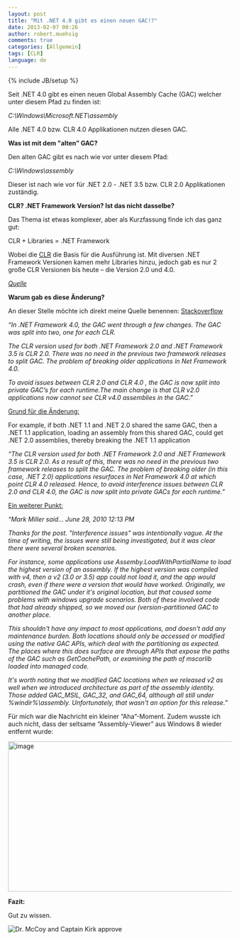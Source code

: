 ```yaml
---
layout: post
title: "Mit .NET 4.0 gibt es einen neuen GAC!?"
date: 2013-02-07 00:26
author: robert.muehsig
comments: true
categories: [Allgemein]
tags: [CLR]
language: de
---
```

{% include JB/setup %}
<p>Seit .NET 4.0 gibt es einen neuen Global Assembly Cache (GAC) welcher unter diesem Pfad zu finden ist:</p> <p><em>C:\Windows\Microsoft.NET\assembly</em></p> <p>Alle .NET 4.0 bzw. CLR 4.0 Applikationen nutzen diesen GAC.</p> <p><strong>Was ist mit dem "alten” GAC?</strong></p> <p>Den alten GAC gibt es nach wie vor unter diesem Pfad:</p> <p><em>C:\Windows\assembly</em></p> <p>Dieser ist nach wie vor für .NET 2.0 - .NET 3.5 bzw. CLR 2.0 Applikationen zuständig.</p> <p><strong>CLR? .NET Framework Version? Ist das nicht dasselbe?</strong></p> <p>Das Thema ist etwas komplexer, aber als Kurzfassung finde ich das ganz gut:</p> <p>CLR + Libraries = .NET Framework</p> <p>Wobei die <a href="http://en.wikipedia.org/wiki/Common_Language_Runtime">CLR</a> die Basis für die Ausführung ist. Mit diversen .NET Framework Versionen kamen mehr Libraries hinzu, jedoch gab es nur 2 große CLR Versionen bis heute – die Version 2.0 und 4.0.</p> <p><a href="http://blogs.msdn.com/b/karinm/archive/2008/11/11/what-s-the-difference-between-clr-and-net-framework.aspx"><em>Quelle</em></a></p> <p><strong>Warum gab es diese Änderung?</strong></p> <p>An dieser Stelle möchte ich direkt meine Quelle benennen: <a href="http://stackoverflow.com/questions/2660355/net-4-0-has-a-new-gac-why">Stackoverflow</a></p> <p><em>“In .NET Framework 4.0, the GAC went through a few changes. The GAC was split into two, one for each CLR.</em></p> <p><em>The CLR version used for both .NET Framework 2.0 and .NET Framework 3.5 is CLR 2.0. There was no need in the previous two framework releases to split GAC. The problem of breaking older applications in Net Framework 4.0.</em> <p><em>To avoid issues between CLR 2.0 and CLR 4.0 , the GAC is now split into private GAC’s for each runtime.The main change is that CLR v2.0 applications now cannot see CLR v4.0 assemblies in the GAC.”</em> <p><u>Grund für die Änderung:</u> <p>For example, if both .NET 1.1 and .NET 2.0 shared the same GAC, then a .NET 1.1 application, loading an assembly from this shared GAC, could get .NET 2.0 assemblies, thereby breaking the .NET 1.1 application <p><em>“The CLR version used for both .NET Framework 2.0 and .NET Framework 3.5 is CLR 2.0. As a result of this, there was no need in the previous two framework releases to split the GAC. The problem of breaking older (in this case, .NET 2.0) applications resurfaces in Net Framework 4.0 at which point CLR 4.0 released. Hence, to avoid interference issues between CLR 2.0 and CLR 4.0, the GAC is now split into private GACs for each runtime.”</em> <p><u>Ein weiterer Punkt:</u> <p><em>“Mark Miller said... June 28, 2010 12:13 PM</em> <p><em>Thanks for the post. "Interference issues" was intentionally vague. At the time of writing, the issues were still being investigated, but it was clear there were several broken scenarios.</em> <p><em>For instance, some applications use Assemby.LoadWithPartialName to load the highest version of an assembly. If the highest version was compiled with v4, then a v2 (3.0 or 3.5) app could not load it, and the app would crash, even if there were a version that would have worked. Originally, we partitioned the GAC under it's original location, but that caused some problems with windows upgrade scenarios. Both of these involved code that had already shipped, so we moved our (version-partitioned GAC to another place.</em> <p><em>This shouldn't have any impact to most applications, and doesn't add any maintenance burden. Both locations should only be accessed or modified using the native GAC APIs, which deal with the partitioning as expected. The places where this does surface are through APIs that expose the paths of the GAC such as GetCachePath, or examining the path of mscorlib loaded into managed code.</em> <p><em>It's worth noting that we modified GAC locations when we released v2 as well when we introduced architecture as part of the assembly identity. Those added GAC_MSIL, GAC_32, and GAC_64, although all still under %windir%\assembly. Unfortunately, that wasn't an option for this release.”</em> <p>Für mich war die Nachricht ein kleiner “Aha”-Moment. Zudem wusste ich auch nicht, dass der seltsame “Assembly-Viewer” aus Windows 8 wieder entfernt wurde:</p> <p><a href="{{BASE_PATH}}/assets/wp-images-de/image1762.png"><img title="image" style="border-top: 0px; border-right: 0px; border-bottom: 0px; border-left: 0px; display: inline" border="0" alt="image" src="{{BASE_PATH}}/assets/wp-images-de/image_thumb916.png" width="571" height="338"></a> </p> <p><strong>Fazit:</strong></p> <p>Gut zu wissen.</p> <p><img style="border-top: 0px; border-right: 0px; border-bottom: 0px; border-left: 0px" border="0" alt="Dr. McCoy and Captain Kirk approve" src="http://gifs.gifbin.com/032010/1269602956_dr-mccoy-and-captain-kirk-approve.gif"></p>
